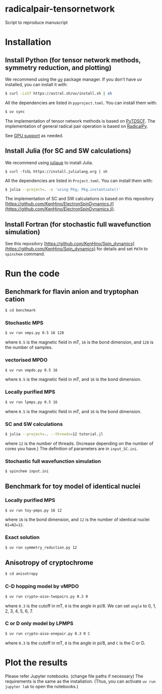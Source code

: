 # radicalpair-tensornetwork
Script to reproduce manuscript

# Installation

## Install Python (for tensor network methods, symmetry reduction, and plotting)
We recommend using the [uv](https://docs.astral.sh/uv/) package manager. If you don't have uv installed, you can install it with:
```bash
$ curl -LsSf https://astral.sh/uv/install.sh | sh
```
All the dependencies are listed in `pyproject.toml`. You can install them with:
```bash
$ uv sync
```
The implementation of tensor network methods is based on [PyTDSCF](https://github.com/QCLovers/PyTDSCF).
The implementation of general radical pair operation is based on [RadicalPy](https://github.com/Spin-Chemistry-Labs/radicalpy).

See [GPU support](https://github.com/QCLovers/PyTDSCF?tab=readme-ov-file#gpu-support) as needed.

## Install Julia (for SC and SW calculations)
We recommend using [juliaup](https://github.com/JuliaLang/juliaup) to install Julia.
```
$ curl -fsSL https://install.julialang.org | sh
```
All the dependencies are listed in `Project.toml`. You can install them with:
```bash
$ julia --project=. -e 'using Pkg; Pkg.instantiate()'
```
The implementation of SC and SW calculations is based on this repository [https://github.com/KenHino/ElectronSpinDynamics.jl](https://github.com/KenHino/ElectronSpinDynamics.jl).

## Install Fortran (for stochastic full wavefunction simulation)
See this repository [https://github.com/KenHino/Spin_dynamics](https://github.com/KenHino/Spin_dynamics) for details and set `PATH` to `spinchem` command.


# Run the code

## Benchmark for flavin anion and tryptophan cation
```bash
$ cd benchmark
```

### Stochastic MPS
```bash
$ uv run smps.py 0.5 16 128
```
where `0.5` is the magnetic field in mT, `16` is the bond dimension, and `128` is the number of samples.

### vectorised MPDO
```bash
$ uv run vmpdo.py 0.5 16
```
where `0.5` is the magnetic field in mT, and `16` is the bond dimension.

### Locally purified MPS
```bash
$ uv run lpmps.py 0.5 16
```
where `0.5` is the magnetic field in mT, and `16` is the bond dimension.


### SC and SW calculations
```bash
$ julia --project=.. --threads=12 tutorial.jl
```
where `12` is the number of threads. (Increase depending on the number of cores you have.)
The definition of parameters are in `input_SC.ini`.

### Stochastic full wavefunction simulation
```bash
$ spinchem input.ini
```


## Benchmark for toy model of identical nuclei

### Locally purified MPS
```bash
$ uv run toy-pmps.py 16 12
```
where `16` is the bond dimension, and `12` is the number of identical nuclei `N1=N2=12`.

### Exact solution
```bash
$ uv run symmetry_reduction.py 12
```


## Anisotropy of cryptochrome

```bash
$ cd anisotropy
```

### C-D hopping model by vMPDO
```bash
$ uv run crypto-aiso-twopairs.py 0.3 0
```
where `0.3` is the cutoff in mT, `0` is the angle in pi/8. We can set `angle` to 0, 1, 2, 3, 4, 5, 6, 7. 

### C or D only model by LPMPS
```bash
$ uv run crypto-aiso-onepair.py 0.3 0 C
```
where `0.3` is the cutoff in mT, `0` is the angle in pi/8, and `C` is the C or D.


# Plot the results

Please refer Jupyter notebooks. (change file paths if necessary)
The requirements is the same as the installation. (Thus, you can activate `uv run jupyter lab` to open the notebooks.)
